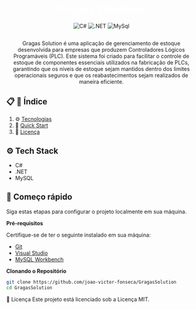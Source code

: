 <h1 align="center" style="color:white;" > Gragas Solutions </h1>

<div align="center">
    <img src="https://img.shields.io/badge/c%23-%23239120.svg?style=for-the-badge&logo=csharp&logoColor=white" alt="C#" />
    <img src="https://img.shields.io/badge/.NET-5C2D91?style=for-the-badge&logoColor=white&logo=.net&logoColor=white" alt=".NET" />
    <img src="https://img.shields.io/badge/mysql-4479A1.svg?style=for-the-badge&logoColor=white&logo=MySql&color=06B6D4" alt="MySql" />
</div>

##

<p align="center">Gragas Solution é uma aplicação de gerenciamento de estoque desenvolvida para empresas que produzem Controladores Lógicos Programáveis (PLC). Este sistema foi criado para facilitar o controle de estoque de componentes essenciais utilizados na fabricação de PLCs, garantindo que os níveis de estoque sejam mantidos dentro dos limites operacionais seguros e que os reabastecimentos sejam realizados de maneira eficiente.</p>

## 📋 <a name="table">🔗 Índice</a>

1. ⚙️ [Tecnologias](#tech-stack)
2. 🤸 [Quick Start](#quick-start)
3. 📜 [Licença](#license)

## <a name="tech-stack">⚙️ Tech Stack</a>

- C#
- .NET
- MySQL

## <a name="quick-start">🤸 Começo rápido</a>

Siga estas etapas para configurar o projeto localmente em sua máquina.

**Pré-requisitos**

Certifique-se de ter o seguinte instalado em sua máquina:

- [Git](https://git-scm.com/)
- [Visual Studio](https://visualstudio.microsoft.com/pt-br/)
- [MySQL Workbench](https://www.mysql.com/products/workbench/)

**Clonando o Repositório**

```bash
git clone https://github.com/joao-victor-fonseca/GragasSolution
cd GragasSolution

```

<a name="license">📜 Licença</a>
Este projeto está licenciado sob a Licença MIT.
